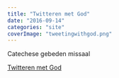 ```yaml
---
title: "Twitteren met God"
date: "2016-09-14"
categories: "site"
coverImage: "tweetingwithgod.png"
---
```


Catechese gebeden missaal

<!--more-->

[Twitteren met God](http://www.tweetingwithgod.com/nl)

